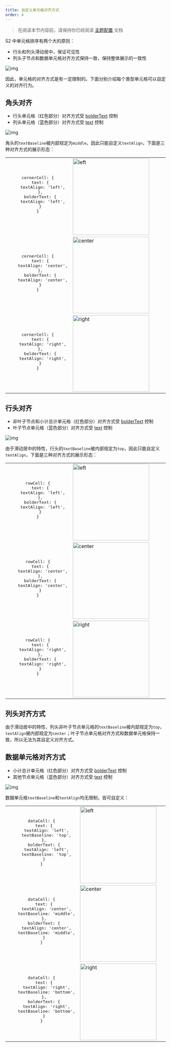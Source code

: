 ```yaml
---
title: 自定义单元格对齐方式
order: 4
---
```

> 在阅读本节内容前，请保持你已经阅读 [主题配置](/zh/docs/manual/basic/theme) 文档

S2 中单元格排序有两个大的原则：

* 行头和列头滑动居中，保证可见性
* 列头子节点和数据单元格对齐方式保持一致，保持整体展示的一致性
  
![img](https://gw.alipayobjects.com/zos/antfincdn/avyf3tcnW/2022-02-23%25252016.38.05.gif)

因此，单元格的对齐方式是有一定限制的。下面分别介绍每个类型单元格可以自定义的对齐行为。

## 角头对齐

* 行头单元格（红色部分）对齐方式受 [bolderText](/zh/docs/api/general/S2Theme#defaultcelltheme) 控制
* 列头单元格（蓝色部分）对齐方式受 [text](/zh/docs/api/general/S2Theme#defaultcelltheme) 控制

![img](https://gw.alipayobjects.com/zos/antfincdn/6wPCHImDZ/b36ca38e-aa8e-4ef6-a903-b9d605204de0.png)

角头的`textBaseline`被内部规定为`middle`，因此只能自定义`textAlign`，下面是三种对齐方式的展示形态：

<table style="width: 100%; outline: none; border-collapse: collapse;">
  <colgroup>
    <col width="20%"/>
    <col width="80%" />
  </colgroup>
  <tbody>
    <tr>
      <td style="text-align: center;">
        <pre class="language-js">
cornerCell: {
  text: {
    textAlign: 'left',
  },
  bolderText: {
    textAlign: 'left',
  }
}
        </pre>
      </td>
      <td>
        <img height="240" alt="left" style="max-height: unset;" src="https://gw.alipayobjects.com/zos/antfincdn/59qgUa9WB/b40fb09c-2c21-4c56-b615-d779e19d9638.png">
      </td>
    </tr>
    <tr>
      <td style="text-align: center;">
         <pre class="language-js">
cornerCell: {
  text: {
    textAlign: 'center',
  },
  bolderText: {
    textAlign: 'center',
  }
}
        </pre>
      </td>
      <td>
        <img height="240" alt="center" style="max-height: unset;" src="https://gw.alipayobjects.com/zos/antfincdn/fOvT3sLQ9/02d6a34b-1763-4f31-8562-79e21bc75a76.png">
      </td>
    </tr>
    <tr>
      <td style="text-align: center;">
               <pre class="language-js">
cornerCell: {
  text: {
    textAlign: 'right',
  },
  bolderText: {
    textAlign: 'right',
  }
}
        </pre>
      </td>
      <td>
        <img height="240" alt="right" style="max-height: unset;" src="https://gw.alipayobjects.com/zos/antfincdn/sTu9eALcY/42e023dd-50e7-4787-9ae5-6e1c67c0ab2d.png">
      </td>
    </tr>
  </tbody>
</table>

## 行头对齐

* 非叶子节点和小计总计单元格（红色部分）对齐方式受 [bolderText](/zh/docs/api/general/S2Theme#defaultcelltheme) 控制
* 叶子节点单元格（蓝色部分）对齐方式受 [text](/zh/docs/api/general/S2Theme#defaultcelltheme) 控制

![img](https://gw.alipayobjects.com/zos/antfincdn/GPEd6w4pj/f2bb3ba9-e4a4-4304-a7b6-a1b9e59e768a.png)

由于滑动居中的特性，行头的`textBaseline`被内部规定为`top`，因此只能自定义`textAlign`，下面是三种对齐方式的展示形态：

<table style="width: 100%; outline: none; border-collapse: collapse;">
  <colgroup>
    <col width="20%"/>
    <col width="80%" />
  </colgroup>
  <tbody>
    <tr>
      <td style="text-align: center;">
        <pre class="language-js">
rowCell: {
  text: {
    textAlign: 'left',
  },
  bolderText: {
    textAlign: 'left',
  }
}
        </pre>
      </td>
      <td>
        <img height="240" alt="left" style="max-height: unset;" src="https://gw.alipayobjects.com/zos/antfincdn/FgpDz6l23/2fcc030b-ce02-47fc-b110-84c4744e85e6.png">
      </td>
    </tr>
    <tr>
      <td style="text-align: center;">
         <pre class="language-js">
rowCell: {
  text: {
    textAlign: 'center',
  },
  bolderText: {
    textAlign: 'center',
  }
}
        </pre>
      </td>
      <td>
        <img height="240" alt="center" style="max-height: unset;" src="https://gw.alipayobjects.com/zos/antfincdn/YqnVf5XTk/cf3854a5-66bb-4208-8764-c5ae136e0e4b.png">
      </td>
    </tr>
    <tr>
      <td style="text-align: center;">
               <pre class="language-js">
rowCell: {
  text: {
    textAlign: 'right',
  },
  bolderText: {
    textAlign: 'right',
  }
}
        </pre>
      </td>
      <td>
        <img height="240" alt="right" style="max-height: unset;" src="https://gw.alipayobjects.com/zos/antfincdn/XCKtLOnFh/1b0b2275-54eb-4d64-99e5-3f088dbecbd4.png">
      </td>
    </tr>
  </tbody>
</table>

## 列头对齐方式

由于滑动居中的特性，列头非叶子节点单元格的`textBaseline`被内部规定为`top`，`textAlign`被内部规定为`center`；叶子节点单元格对齐方式和数据单元格保持一致，所以无法为其自定义对齐方式。

## 数据单元格对齐方式

* 小计总计单元格（红色部分）对齐方式受 [bolderText](/zh/docs/api/general/S2Theme#defaultcelltheme) 控制
* 其他节点单元格（蓝色部分）对齐方式受 [text](/zh/docs/api/general/S2Theme#defaultcelltheme) 控制

![img](https://gw.alipayobjects.com/zos/antfincdn/WHa%26eKOrP/00951ab0-b25c-4512-a056-541efff7c9dc.png)

数据单元格`textBaseline`和`textAlign`均无限制，皆可自定义：

<table style="width: 100%; outline: none; border-collapse: collapse;">
  <colgroup>
    <col width="20%"/>
    <col width="80%" />
  </colgroup>
  <tbody>
    <tr>
      <td style="text-align: center;">
        <pre class="language-js">
dataCell: {
  text: {
    textAlign: 'left',
    textBaseline: 'top',
  },
  bolderText: {
    textAlign: 'left',
    textBaseline: 'top',
  }
}
        </pre>
      </td>
      <td>
        <img height="240" alt="left" style="max-height: unset;" src="https://gw.alipayobjects.com/zos/antfincdn/LREbNS351/3059e6bd-6602-4fa2-8213-47c7dfd65f3b.png">
      </td>
    </tr>
    <tr>
      <td style="text-align: center;">
         <pre class="language-js">
dataCell: {
  text: {
    textAlign: 'center',
    textBaseline: 'middle',
  },
  bolderText: {
    textAlign: 'center',
    textBaseline: 'middle',
  }
}
        </pre>
      </td>
      <td>
        <img height="240" alt="center" style="max-height: unset;" src="https://gw.alipayobjects.com/zos/antfincdn/svHPloVIR/5680cdfa-cf9e-4d22-b934-80e8591ed249.png">
      </td>
    </tr>
    <tr>
      <td style="text-align: center;">
               <pre class="language-js">
dataCell: {
  text: {
    textAlign: 'right',
    textBaseline: 'bottom',
  },
  bolderText: {
    textAlign: 'right',
    textBaseline: 'bottom',
  }
}
        </pre>
      </td>
      <td>
        <img height="240" alt="right" style="max-height: unset;" src="https://gw.alipayobjects.com/zos/antfincdn/5XhiGZc%26%24/b1053aa7-b9ff-4688-b8de-d33f62d26c5a.png">
      </td>
    </tr>
  </tbody>
</table>
